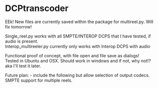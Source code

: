 # DCPtranscoder
EEk! New files are currently saved within the package for multireel.py. Will fix tomorrow! <br>

Single_reel.py works with all SMPTE/INTEROP DCPS that I have tested, if audio is present. <br>
Interop_multireeler.py currently only works with Interop DCPS with audio<br>

Functional proof of concept, with file open and file save as dialogs! <br>
Tested in Ubuntu and OSX. Should work in windows and if not, why not!? aka I'll test it later. <br>

Future plan: - include the following but allow selection of output codecs.<br>
SMPTE support for multiple reels.
